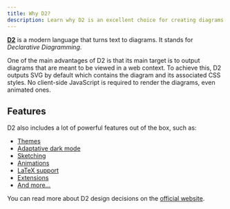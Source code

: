 ```yaml
---
title: Why D2?
description: Learn why D2 is an excellent choice for creating diagrams.
---
```


[**D2**](https://d2lang.com/) is a modern language that turns text to diagrams. It stands for _Declarative Diagramming_.

One of the main advantages of D2 is that its main target is to output diagrams that are meant to be viewed in a web context. To achieve this, D2 outputs SVG by default which contains the diagram and its associated CSS styles. No client-side JavaScript is required to render the diagrams, even animated ones.

## Features

D2 also includes a lot of powerful features out of the box, such as:

- [Themes](https://d2lang.com/tour/themes/)
- [Adaptative dark mode](https://d2lang.com/tour/themes/#dark-theme)
- [Sketching](https://d2lang.com/tour/sketch/)
- [Animations](https://d2lang.com/tour/composition/)
- [LaTeX support](https://d2lang.com/tour/text/#latex)
- [Extensions](https://d2lang.com/tour/extensions/#official)
- [And more…](https://d2lang.com/)

You can read more about D2 design decisions on the [official website](https://d2lang.com/tour/design).
